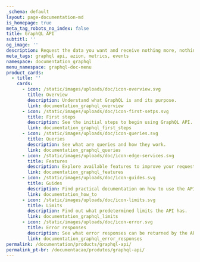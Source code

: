```yaml
---
_schema: default
layout: page-documentation-md
is_homepage: true
meta_tag_robots_no_index: false
title: GraphQL API
subtitl: ''
og_image: ''
description: Request the data you want and receive nothing more, nothing less.
meta_tags: graphql api, azion, metrics, events
namespace: documentation_graphql
menu_namespace: graphql-doc-menu
product_cards:
  - title: ''
    cards:
      - icon: /static/images/uploads/doc/icon-overview.svg
        title: Overview
        description: Understand what GraphQL is and its purpose.
        link: documentation_graphql_overview
      - icon: /static/images/uploads/doc/icon-first-setps.svg
        title: First steps
        description: See the initial steps to begin using GraphQL API.
        link: documentation_graphql_first_steps
      - icon: /static/images/uploads/doc/icon-queries.svg
        title: Queries
        description: See what are queries and how they work.
        link: documentation_graphql_queries
      - icon: /static/images/uploads/doc/icon-edge-services.svg
        title: Features
        description: Explore available features to improve your requests.
        link: documentation_graphql_features
      - icon: /static/images/uploads/doc/icon-guides.svg
        title: Guides
        description: Find practical documentation on how to use the API.
        link: documentation_how_to
      - icon: /static/images/uploads/doc/icon-limits.svg
        title: Limits
        description: Find out what predetermined limits the API has.
        link: documentation_graphql_limits
      - icon: /static/images/uploads/doc/icon-error.svg
        title: Error responses
        description: See what error responses can be returned by the API.
        link: documentation_graphql_error_responses
permalink: /documentation/products/graphql-api/
permalink_pt-br: /documentacao/produtos/graphql-api/
---
```

